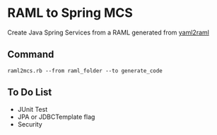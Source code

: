 # RAML to Spring MCS
Create Java Spring Services from a RAML generated from [yaml2raml](https://github.com/lualfonso/yaml2raml)

## Command

    raml2mcs.rb --from raml_folder --to generate_code
    
## To Do List
-  JUnit Test
-  JPA or JDBCTemplate flag 
-  Security
